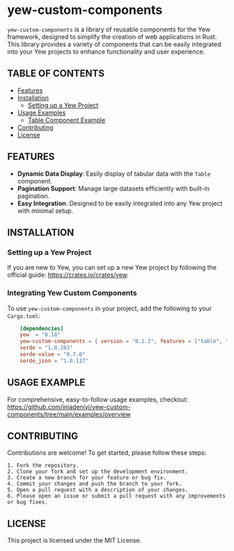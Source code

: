 # yew-custom-components

`yew-custom-components` is a library of reusable components for the Yew framework, designed to simplify the creation of web applications in Rust. This library provides a variety of components that can be easily integrated into your Yew projects to enhance functionality and user experience.

## TABLE OF CONTENTS

-   [Features](#features)
-   [Installation](#installation)
    -   [Setting up a Yew Project](#setting-up-a-yew-project)
-   [Usage Examples](#usage-examples)
    -   [Table Component Example](#table-component-example)
-   [Contributing](#contributing)
-   [License](#license)

## FEATURES

-   **Dynamic Data Display**: Easily display of tabular data with the `Table` component.
-   **Pagination Support**: Manage large datasets efficiently with built-in pagination.
-   **Easy Integration**: Designed to be easily integrated into any Yew project with minimal setup.

## INSTALLATION

### Setting up a Yew Project

If you are new to Yew, you can set up a new Yew project by following the official guide: https://crates.io/crates/yew.

### Integrating Yew Custom Components

To use `yew-custom-components` in your project, add the following to your `Cargo.toml`:

```toml
    [dependencies]
    yew  = "0.18"
    yew-custom-components = { version = "0.2.2", features = ["table", "tabs", "pagination"] }
    serde = "1.0.203"
    serde-value = "0.7.0"
    serde_json = "1.0.117"
```

## USAGE EXAMPLE

For comprehensive, easy-to-follow usage examples, checkout: https://github.com/iniadeniyi/yew-custom-components/tree/main/examples/overview

## CONTRIBUTING

Contributions are welcome! To get started, please follow these steps:

    1. Fork the repository.
    2. Clone your fork and set up the development environment.
    3. Create a new branch for your feature or bug fix.
    4. Commit your changes and push the branch to your fork.
    5. Open a pull request with a description of your changes.
    6. Please open an issue or submit a pull request with any improvements or bug fixes.

## LICENSE

This project is licensed under the MIT License.
